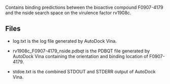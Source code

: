 Contains binding predictions between the bioactive compound F0907-4179 and the nside search space on the virulence factor rv1908c.

## Files

- log.txt is the log file generated by AutoDock Vina.

- rv1908c_F0907-4179_nside.pdbqt is the PDBQT file generated by AutoDock Vina containing the orientation and binding location of F0907-4179.

- stdoe.txt is the combined STDOUT and STDERR output of AutoDock Vina.

